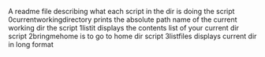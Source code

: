 A readme file describing what each script in the dir is doing
the script 0currentworkingdirectory prints the absolute path name of the current working dir
the script 1listit displays the contents list of your current dir
script 2bringmehome is to go to home dir
script 3listfiles displays current dir in long format
